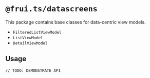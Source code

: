 # `@frui.ts/datascreens`

This package contains base classes for data-centric view models.

 - `FilteredListViewModel`
 - `ListViewModel`
 - `DetailViewModel`

## Usage

```
// TODO: DEMONSTRATE API
```
